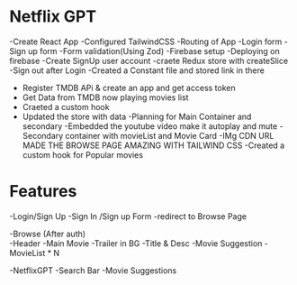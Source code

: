 # Netflix GPT

-Create React App
-Configured TailwindCSS
-Routing of App
-Login form
-Sign up form
-Form validation(Using Zod)
-Firebase setup
-Deploying on firebase
-Create SignUp user account
-craete Redux store with createSlice
-Sign out after Login
-Created a Constant file and stored link in there 
- Register TMDB APi & create an app and get access token
- Get Data from TMDB now playing movies list
- Craeted a custom hook
- Updated the store with data 
-Planning for  Main Container and secondary
-Embedded the youtube video make it autoplay and mute
-Secondary container with movieList and Movie Card
-IMg CDN URL MADE THE BROWSE PAGE AMAZING WITH TAILWIND CSS
-Created a custom hook for Popular movies 


# Features
-Login/Sign Up
    -Sign In /Sign up Form
    -redirect to Browse Page

-Browse (After auth)    
   -Header
   -Main Movie
        -Trailer in BG
        -Title & Desc
        -Movie Suggestion
          -MovieList * N


 -NetflixGPT
   -Search Bar
   -Movie Suggestions         